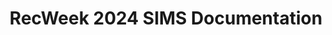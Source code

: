 ---
title: RecWeek 2024 SIMS Documentation
redirect_to: https://drive.google.com/drive/folders/18YRlDD6KdYc4kBU4zMPiJkqbX2Z1CO7J?usp=drive_link
redirect_from: 
  - /RAP24-SIMSDocu
  - /rap24-simsdocu
---